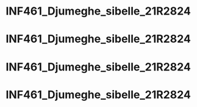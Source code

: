 # INF461_Djumeghe_sibelle_21R2824
# INF461_Djumeghe_sibelle_21R2824
# INF461_Djumeghe_sibelle_21R2824
# INF461_Djumeghe_sibelle_21R2824
